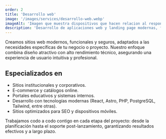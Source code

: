 ```yaml
---
order: 2
title: 'Desarrollo web'
image: '/images/services/desarrollo-web.webp'
imageAlt: 'Imagen que muestra dispositivos que hacen relacion al responsive y al rededor, logos de lenguajes de programacion y herramientas de edición y maquetado'
description: 'Desarrollo de aplicaciones web y landing page modernas, flexibles, escalables y responsivas.'
---
```


Creamos sitios web modernos, funcionales y seguros, adaptados a las necesidades específicas de tu negocio o proyecto. Nuestro enfoque combina diseño atractivo con alto rendimiento técnico, asegurando una experiencia de usuario intuitiva y profesional.

## Especializados en

- Sitios institucionales y corporativos.
- E-commerce y catálogos online.
- Portales educativos y sistemas internos.
- Desarrollo con tecnologías modernas (React, Astro, PHP, PostgreSQL, Tailwind, entre otras).
- Sitios optimizados para SEO y dispositivos móviles.

Trabajamos codo a codo contigo en cada etapa del proyecto: desde la planificación hasta el soporte post-lanzamiento, garantizando resultados efectivos y a largo plazo.

